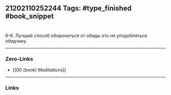 21202110252244
Tags: #type_finished #book_snippet 
---
# 

 6-6. Лучший способ оборониться от обиды  это не уподобляться обидчику. 

---
### Zero-Links
 - [[00 (book) Meditations]]
---
### Links
